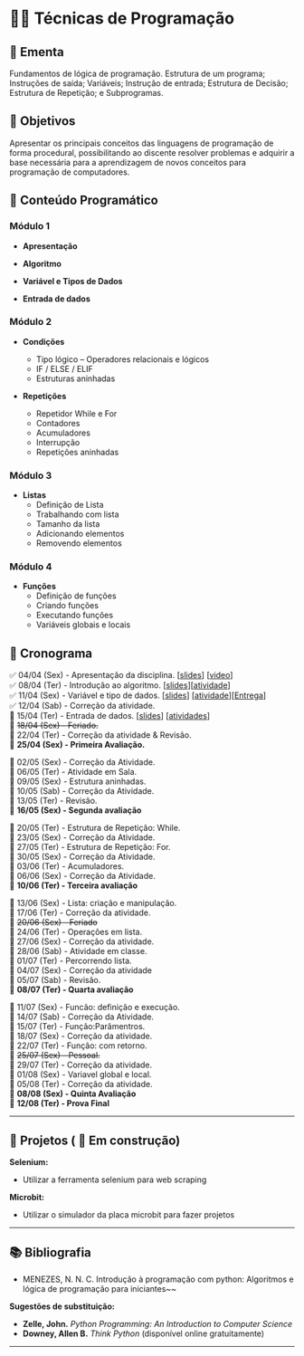 # 👨‍💻 Técnicas de Programação

## 📘 Ementa
Fundamentos de lógica de programação. Estrutura de um programa; Instruções de saída; Variáveis; Instrução de entrada; Estrutura de Decisão; Estrutura de Repetição; e Subprogramas.

## 🎯 Objetivos
Apresentar os principais conceitos das linguagens de programação de forma procedural, possibilitando ao discente resolver problemas e adquirir a base necessária para a aprendizagem de novos conceitos para programação de computadores.



## 🧩 Conteúdo Programático

### Módulo 1

- **Apresentação**
<!--
  - Apresentação da disciplina
  - Vídeo motivacional: `video`  
-->

- **Algoritmo**
<!--
  - O que é algoritmo
  - Code.org
  - Olá, Mundo!
-->

- **Variável e Tipos de Dados**
<!--
  - Definição de variável  
  - Atribuição e leitura  
  - Troca de valores  
  - Tipo numérico – Tipos e Expressões  
  - Tipo String
-->

- **Entrada de dados**
<!--
    - Comando input.
    - Convertendo tipos
-->
### Módulo 2
- **Condições**
  - Tipo lógico – Operadores relacionais e lógicos  
  - IF / ELSE / ELIF  
  - Estruturas aninhadas

- **Repetições**
  - Repetidor While e For  
  - Contadores  
  - Acumuladores  
  - Interrupção  
  - Repetições aninhadas

### Módulo 3
- **Listas**
  - Definição de Lista  
  - Trabalhando com lista  
  - Tamanho da lista  
  - Adicionando elementos  
  - Removendo elementos

### Módulo 4
- **Funções**
  - Definição de funções  
  - Criando funções  
  - Executando funções  
  - Variáveis globais e locais






## 📅 Cronograma
:white_check_mark: 04/04 (Sex) - Apresentação da disciplina. [[slides](https://drive.google.com/file/d/10BbSSufUcQi9JJdnRIOwuYi1SbHY920c/view?usp=drive_link)] [[video](https://www.youtube.com/watch?v=nt7JqivQsW0)]   
:white_check_mark: 08/04 (Ter) - Introdução ao algoritmo. [[slides](https://drive.google.com/file/d/19PPMpUw5tUFoAY73xHk5ccIhI9YKBREu/view?usp=sharing)][[atividade](https://classroom.github.com/a/tWLkEBJN)]    
:white_check_mark: 11/04 (Sex) - Variável e tipo de dados. [[slides](https://drive.google.com/file/d/19h5v5yZWKlgtVKqozDhpHRAHpHpeM420/view?usp=sharing)] [[atividade](https://drive.google.com/file/d/1BsCBnRC-vMPu828MnM8rlGBFu1DT2bv5/view?usp=sharing)][[Entrega](https://classroom.github.com/a/2E1SajXy)]   
:white_check_mark: 12/04 (Sab) - Correção da atividade.  
:black_square_button: 15/04 (Ter) - Entrada de dados. [[slides](https://drive.google.com/file/d/1Cwl4Syhzik7vERQ1HpAp6FK-EzNiuTvG/view?usp=sharing)] [[atividades](https://drive.google.com/file/d/1Cz25vOi4RmkweFd9jFT91EINomx1FL-C/view?usp=sharing)]  
:black_square_button: ~~18/04 (Sex) - Feriado.~~  
:black_square_button: 22/04 (Ter) - Correção da atividade & Revisão.  
:black_square_button: **25/04 (Sex) -  Primeira Avaliação.** 

:black_square_button: 02/05 (Sex) - Correção da Atividade. \
:black_square_button: 06/05 (Ter) - Atividade em Sala. \
:black_square_button: 09/05 (Sex) - Estrutura aninhadas. \
:black_square_button: 10/05 (Sab) - Correção da Atividade. \
:black_square_button: 13/05 (Ter) - Revisão.\
:black_square_button: **16/05 (Sex) - Segunda avaliação**


:black_square_button: 20/05 (Ter) - Estrutura de Repetição: While. \
:black_square_button: 23/05 (Sex) - Correção da Atividade. \
:black_square_button: 27/05 (Ter) - Estrutura de Repetição: For. \
:black_square_button: 30/05 (Sex) - Correção da Atividade. \
:black_square_button: 03/06 (Ter) - Acumuladores. \
:black_square_button: 06/06 (Sex) - Correção da Atividade. \
:black_square_button: **10/06 (Ter) - Terceira avaliação**

:black_square_button: 13/06 (Sex) - Lista: criação e manipulação.  
:black_square_button: 17/06 (Ter) - Correção da atividade.  
:black_square_button: ~~20/06 (Sex) - Feriado~~  
:black_square_button: 24/06 (Ter) - Operações em lista.  
:black_square_button: 27/06 (Sex) - Correção da atividade.  
:black_square_button: 28/06 (Sab) - Atividade em classe.  
:black_square_button: 01/07 (Ter) - Percorrendo lista.  
:black_square_button: 04/07 (Sex) - Correção da atividade  
:black_square_button: 05/07 (Sab) - Revisão.  
:black_square_button: **08/07 (Ter) - Quarta avaliação**  

:black_square_button: 11/07 (Sex) - Funcão: definição e execução.  
:black_square_button: 14/07 (Sab) - Correção da Atividade.  
:black_square_button: 15/07 (Ter) - Função:Parâmentros.  
:black_square_button: 18/07 (Sex) - Correção da atividade.  
:black_square_button: 22/07 (Ter) - Função: com retorno.   
:black_square_button: ~~25/07 (Sex) - Pessoal.~~  
:black_square_button: 29/07 (Ter) - Correção da atividade.  
:black_square_button: 01/08 (Sex) - Variavel global e local.  
:black_square_button: 05/08 (Ter) - Correção da atividade.  
:black_square_button: **08/08 (Sex) - Quinta Avaliação**\
:black_square_button: **12/08 (Ter) - Prova Final**

---
## :rocket: Projetos ( :construction: Em construção)  
**Selenium:**
- Utilizar a ferramenta selenium para web scraping

**Microbit:**
- Utilizar o simulador da placa microbit para fazer projetos


---
## 📚 Bibliografia

- MENEZES, N. N. C. Introdução à programação com python: Algoritmos e lógica de programação para iniciantes~~  


**Sugestões de substituição:**
- **Zelle, John.** *Python Programming: An Introduction to Computer Science*
- **Downey, Allen B.** *Think Python* (disponível online gratuitamente)

---
